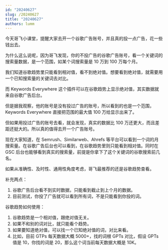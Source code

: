 ```yaml
---
id: "20240627"
slug: /20240627
title: "20240627"
authors: lumm
---
```

今天哥飞小课堂，提醒大家去开一个谷歌广告账号，并且真的投一点广告，花一些钱出去。

为什么这么说呢，因为哥飞发现，你的不投广告的谷歌广告账号，看一个关键词的搜索量数据，是一个范围，如某个词搜索量是 10 万到 100 万每个月。

我们知道谷歌趋势里只能看到相对值，看不到绝对值。想要看到绝对值，就需要用一个已知搜索量的关键词去对比。

而 Keywords Everywhere 这个插件可以在谷歌趋势上显示绝对值，其实数据就来自谷歌广告后台。

但是据我观察，他的账号是没有投过广告的账号，所以看到的也是一个范围，Keywords Everywhere 直接把范围的最大值 100 万给显示出来了。

但如果用投过广告的账号去看，就会发现，真实的数据比 100 万还更大，而且差距还挺大的。所以真的值得去开一个广告账号。

现在大家知道，在 Semrush、Similarweb、Ahrefs 等平台可以看到一个词的月搜索量。在谷歌广告后台也可以看到，在谷歌趋势里则只能看到相对值。同时在 GSC 后台也能够看到真实的搜索量，前提是你拿下了这个关键词的谷歌搜索前几名。

如果从准确性、及时性、通用性角度考虑，哥飞最推荐的还是谷歌趋势查看。

补充两点：
1. 谷歌广告后台看不到实时数据，只能看到截止到上个月的数据。
2. 目前测试，你投了广告就可以看到所有词，不是只能看到你投的词。



谷歌趋势如何使用：
1. 谷歌趋势是一个相对值，跟绝对值无关。
2. 如果不和别的词对比，就只能看个趋势。
3. 如果要知道绝对值，可以找一个已知绝对值的词，对比来看。
4. 比如，目前 GTPs 每天数据大概 5000+，找的词根 GPTs 对比，假设 GPTs 值是 10，你找的词是 20，那么这个词当前每天数据大概是 10K。